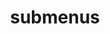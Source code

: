 ---
layout: page
title: submenus
nav: false
nav_order: 15
dropdown: true
children: 
    - title: projects
      permalink: /projects/
---